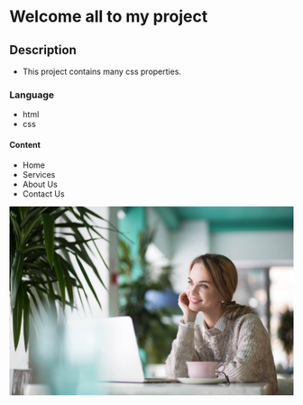 # Welcome all to my project
## Description
* This project contains many css properties.
### Language
* html
* css
#### Content
* Home
* Services
* About Us
* Contact Us


![](img/bg.jpg)
